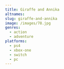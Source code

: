 ```yaml
---
title: Giraffe and Annika
altnames:
slug: giraffe-and-annika
image: /images/78.jpg
genres:
  - action
  - adventure
platforms:
  - ps4
  - xbox-one
  - switch
  - pc
---
```


